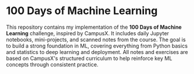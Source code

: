 # 100 Days of Machine Learning

This repository contains my implementation of the **100 Days of Machine Learning** challenge, inspired by CampusX. It includes daily Jupyter notebooks, mini-projects, and scanned notes from the course. The goal is to build a strong foundation in ML, covering everything from Python basics and statistics to deep learning and deployment. All notes and exercises are based on CampusX's structured curriculum to help reinforce key ML concepts through consistent practice.
